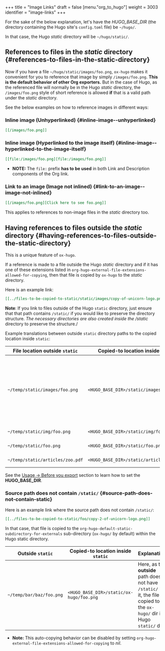 +++
title = "Image Links"
draft = false
[menu."org_to_hugo"]
  weight = 3003
  identifier = "image-links"
+++

For the sake of the below explanation, let's have the _HUGO\_BASE\_DIR_
(the directory containing the Hugo site's `config.toml` file) be
`~/hugo/`.

In that case, the Hugo _static_ directory will be `~/hugo/static/`.


## References to files in the _static_ directory {#references-to-files-in-the-static-directory}

Now if you have a file `~/hugo/static/images/foo.png`, `ox-hugo` makes
it convenient for you to reference that image by simply
`/images/foo.png`. **This is the default behavior of other Org
exporters.** But in the case of Hugo, as the referenced file will
normally be in the Hugo _static_ directory, the `/images/foo.png`
style of short reference is allowed **if** that is a valid path under
the _static_ directory.

See the below examples on how to reference images in different ways:


### Inline image (Unhyperlinked) {#inline-image--unhyperlinked}

```org
[[/images/foo.png]]
```


### Inline image (Hyperlinked to the image itself) {#inline-image--hyperlinked-to-the-image-itself}

```org
[[file:/images/foo.png][file:/images/foo.png]]
```

-   **NOTE:** The `file:` prefix **has to be used** in both Link and
    Description components of the Org link.


### Link to an image (Image not inlined) {#link-to-an-image--image-not-inlined}

```org
[[/images/foo.png][Click here to see foo.png]]
```

This applies to references to non-image files in the _static_
directory too.


## Having references to files **outside** the _static_ directory {#having-references-to-files-outside-the-static-directory}

This is a unique feature of `ox-hugo`.

If a reference is made to a file outside the Hugo _static_ directory
and if it has one of these extensions listed in
`org-hugo-external-file-extensions-allowed-for-copying`, then that
file is copied by `ox-hugo` to the _static_ directory.

Here is an example link:

```org
[[../files-to-be-copied-to-static/static/images/copy-of-unicorn-logo.png]]
```

**Note**: If you link to files outside of the Hugo `static` directory,
just ensure that that path contains `/static/` if you would like to
preserve the directory structure. _The necessary directories are also
created inside the /static_ directory to preserve the structure./

Example translations between outside `static` directory paths to the
copied location inside `static`:

| File location outside `static`   | Copied-to location inside `static`        | Explanation                                                                                                |
|----------------------------------|-------------------------------------------|------------------------------------------------------------------------------------------------------------|
| `~/temp/static/images/foo.png`   | `<HUGO_BASE_DIR>/static/images/foo.png`   | If the **outside** path has `/static/` in it, the directory structure after that is preserved when copied. |
| `~/temp/static/img/foo.png`      | `<HUGO_BASE_DIR>/static/img/foo.png`      | (same as above)                                                                                            |
| `~/temp/static/foo.png`          | `<HUGO_BASE_DIR>/static/foo.png`          | (same as above)                                                                                            |
| `~/temp/static/articles/zoo.pdf` | `<HUGO_BASE_DIR>/static/articles/zoo.pdf` | (same as above)                                                                                            |

See the [Usage → Before you export](/doc/usage#before-you-export)
section to learn how to set the **HUGO\_BASE\_DIR**.


### Source path does not contain `/static/` {#source-path-does-not-contain-static}

Here is an example link where the source path does not contain
`/static/`:

```org
[[../files-to-be-copied-to-static/foo/copy-2-of-unicorn-logo.png]]
```

In that case, that file is copied to the
`org-hugo-default-static-subdirectory-for-externals` sub-directory
(`ox-hugo/` by default) within the Hugo static directory.

| Outside `static`         | Copied-to location inside `static`       | Explanation                                                                                                                   |
|--------------------------|------------------------------------------|-------------------------------------------------------------------------------------------------------------------------------|
| `~/temp/bar/baz/foo.png` | `<HUGO_BASE_DIR>/static/ox-hugo/foo.png` | Here, as the **outside** path does not have `/static/` in it, the file is copied to the `ox-hugo/` dir in Hugo `static/` dir. |

-   **Note:** This auto-copying behavior can be disabled by setting
    `org-hugo-external-file-extensions-allowed-for-copying` to
    _nil_.
